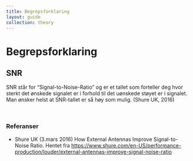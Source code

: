 ```yaml
---
title: Begrepsforklaring
layout: guide
collection: theory
---
```


# Begrepsforklaring

## SNR

SNR står for “Signal-to-Noise-Ratio” og er et tallet som forteller deg hvor sterkt det ønskede signalet er i forhold til det uønskede støyet er i signalet. Man ønsker helst at SNR-tallet er så høy som mulig. (Shure UK, 2016)

<br>

### Referanser

- Shure UK (3.mars 2016) How External Antennas Improve Signal-to-Noise Ratio. Hentet fra <https://www.shure.com/en-US/performance-production/louder/external-antennas-improve-signal-noise-ratio>
